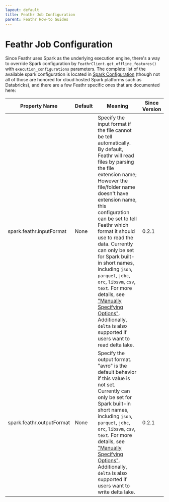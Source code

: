 ```yaml
---
layout: default
title: Feathr Job Configuration
parent: Feathr How-to Guides
---
```


# Feathr Job Configuration

Since Feathr uses Spark as the underlying execution engine, there's a way to override Spark configuration by `FeathrClient.get_offline_features()` with `execution_configurations` parameters. The complete list of the available spark configuration is located in [Spark Configuration](https://spark.apache.org/docs/latest/configuration.html) (though not all of those are honored for cloud hosted Spark platforms such as Databricks), and there are a few Feathr specific ones that are documented here:

| Property Name             | Default | Meaning                                                                                                                                                                                                                                                                                                                                                                                                                                                                                                                                                                                        | Since Version |
| ------------------------- | ------- | ---------------------------------------------------------------------------------------------------------------------------------------------------------------------------------------------------------------------------------------------------------------------------------------------------------------------------------------------------------------------------------------------------------------------------------------------------------------------------------------------------------------------------------------------------------------------------------------------- | ------------- |
| spark.feathr.inputFormat  | None    | Specify the input format if the file cannot be tell automatically. By default, Feathr will read files by parsing the file extension name; However the file/folder name doesn't have extension name, this configuration can be set to tell Feathr which format it should use to read the data. Currently can only be set for Spark built-in short names, including `json`, `parquet`, `jdbc`, `orc`, `libsvm`, `csv`, `text`. For more details, see ["Manually Specifying Options"](https://spark.apache.org/docs/latest/sql-data-sources-load-save-functions.html#manually-specifying-options). Additionally, `delta` is also supported if users want to read delta lake. | 0.2.1         |
| spark.feathr.outputFormat | None    | Specify the output format. "avro" is the default behavior if this value is not set. Currently can only be set for Spark built-in short names, including `json`, `parquet`, `jdbc`, `orc`, `libsvm`, `csv`, `text`. For more details, see ["Manually Specifying Options"](https://spark.apache.org/docs/latest/sql-data-sources-load-save-functions.html#manually-specifying-options). Additionally, `delta` is also supported if users want to write delta lake.                                                                                                                                                                                                           | 0.2.1         |

